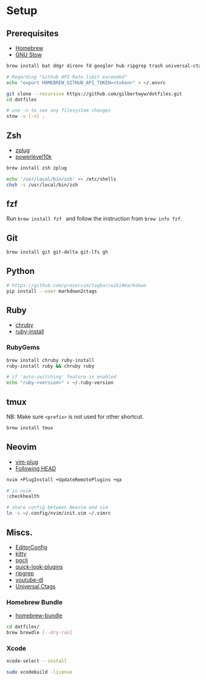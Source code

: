 # Setup

## Prerequisites

- [Homebrew](http://brew.sh/)
- [GNU Stow](https://www.gnu.org/software/stow/)

```sh
brew install bat ddgr direnv fd googler hub ripgrep trash universal-ctags z

# Regarding "Github API Rate limit exceeded"
echo "export HOMEBREW_GITHUB_API_TOKEN=<token>" > ~/.envrc
```

```sh
git clone --recursive https://github.com/gilbertwyw/dotfiles.git
cd dotfiles

# use -n to see any filesystem changes
stow -v [-n] .
```

## Zsh

- [zplug](https://github.com/zplug/zplug)
- [powerlevel10k](https://github.com/romkatv/powerlevel10k)

```sh
brew install zsh zplug

echo '/usr/local/bin/zsh' >> /etc/shells
chsh -s /usr/local/bin/zsh
```

## fzf

Run `brew install fzf ` and follow the instruction from `brew info fzf`.

## Git

```sh
brew install git git-delta git-lfs gh
```
## Python

```sh
# https://github.com/preservim/tagbar/wiki#markdown
pip install --user markdown2ctags
```

## Ruby

- [chruby](https://github.com/postmodern/chruby)
- [ruby-install](https://github.com/postmodern/ruby-install)

### RubyGems

```sh
brew install chruby ruby-install
ruby-install ruby && chruby ruby

# if 'auto-switching' feature is enabled
echo "ruby-<version>" > ~/.ruby-version
```

## tmux

NB: Make sure `<prefix>` is not used for other shortcut.

```sh
brew install tmux
```

## Neovim

- [vim-plug](https://github.com/junegunn/vim-plug#neovim)
- [Following HEAD](https://github.com/neovim/neovim/wiki/Installing-Neovim#homebrew-on-macos-or-linux)

```sh
nvim +PlugInstall +UpdateRemotePlugins +qa

# in nvim
:checkhealth

# share config between Neovim and vim
ln -s ~/.config/nvim/init.vim ~/.vimrc
```

## Miscs.

- [EditorConfig](https://editorconfig.org)
- [kitty](https://sw.kovidgoyal.net/kitty/index.html)
- [pgcli](https://www.pgcli.com/)
- [quick-look-plugins](https://github.com/sindresorhus/quick-look-plugins#install-all)
- [ripgrep](https://github.com/BurntSushi/ripgrep)
- [youtube-dl](https://github.com/ytdl-org/youtube-dl)
- [Universal Ctags](https://github.com/universal-ctags/homebrew-universal-ctags#usage)

### Homebrew Bundle

- [homebrew-bundle](https://github.com/Homebrew/homebrew-bundle)

```sh
cd dotfiles/
brew brewdle [--dry-run]
```

### Xcode

```sh
xcode-select --install

sudo xcodebuild -license
```
